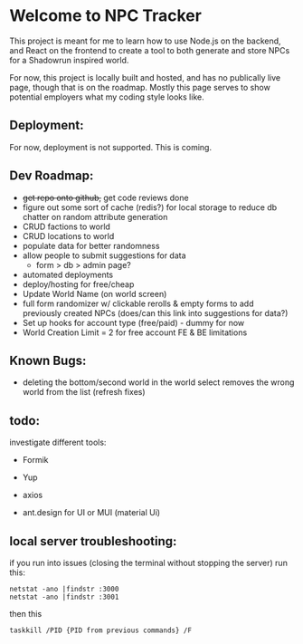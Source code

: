 # Welcome to NPC Tracker #

This project is meant for me to learn how to use Node.js on the backend, and React on the frontend to create a tool to both generate and store NPCs for a Shadowrun inspired world.

For now, this project is locally built and hosted, and has no publically live page, though that is on the roadmap. Mostly this page serves to show potential employers what my coding style looks like.

## Deployment: ##
For now, deployment is not supported. This is coming.

## Dev Roadmap: ##
- ~~get repo onto github,~~ get code reviews done
- figure out some sort of cache (redis?) for local storage to reduce db chatter on random attribute generation
- CRUD factions to world
- CRUD locations to world
- populate data for better randomness
- allow people to submit suggestions for data
  - form > db > admin page?
- automated deployments
- deploy/hosting for free/cheap
- Update World Name (on world screen)
- full form randomizer w/ clickable rerolls & empty forms to add previously created NPCs (does/can this link into suggestions for data?)
- Set up hooks for account type (free/paid) - dummy for now
- World Creation Limit = 2 for free account FE & BE limitations


## Known Bugs: ##
- deleting the bottom/second world in the world select removes the wrong world from the list (refresh fixes)


## todo: ##
investigate different tools:
- Formik
- Yup
- axios

- ant.design for UI or MUI (material Ui)


## local server troubleshooting: ##
if you run into issues (closing the terminal without stopping the server) run this:

```
netstat -ano |findstr :3000
netstat -ano |findstr :3001
```

then this

`taskkill /PID {PID from previous commands} /F`